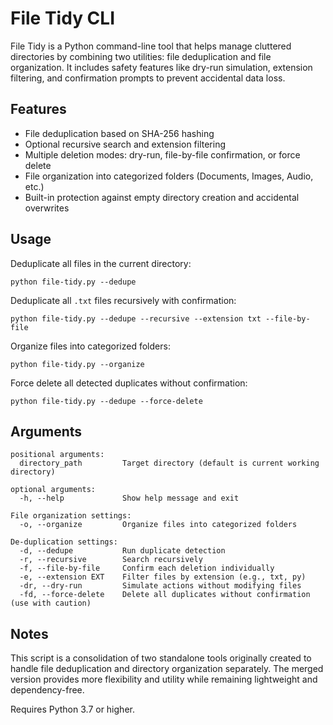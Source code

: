 # File Tidy CLI

File Tidy is a Python command-line tool that helps manage cluttered directories by combining two utilities: file deduplication and file organization. It includes safety features like dry-run simulation, extension filtering, and confirmation prompts to prevent accidental data loss.

## Features

- File deduplication based on SHA-256 hashing
- Optional recursive search and extension filtering
- Multiple deletion modes: dry-run, file-by-file confirmation, or force delete
- File organization into categorized folders (Documents, Images, Audio, etc.)
- Built-in protection against empty directory creation and accidental overwrites

## Usage

Deduplicate all files in the current directory:

```
python file-tidy.py --dedupe
```

Deduplicate all `.txt` files recursively with confirmation:

```
python file-tidy.py --dedupe --recursive --extension txt --file-by-file
```

Organize files into categorized folders:

```
python file-tidy.py --organize
```

Force delete all detected duplicates without confirmation:

```
python file-tidy.py --dedupe --force-delete
```

## Arguments

```
positional arguments:
  directory_path         Target directory (default is current working directory)

optional arguments:
  -h, --help             Show help message and exit

File organization settings:
  -o, --organize         Organize files into categorized folders

De-duplication settings:
  -d, --dedupe           Run duplicate detection
  -r, --recursive        Search recursively
  -f, --file-by-file     Confirm each deletion individually
  -e, --extension EXT    Filter files by extension (e.g., txt, py)
  -dr, --dry-run         Simulate actions without modifying files
  -fd, --force-delete    Delete all duplicates without confirmation (use with caution)
```

## Notes

This script is a consolidation of two standalone tools originally created to handle file deduplication and directory organization separately. The merged version provides more flexibility and utility while remaining lightweight and dependency-free.

Requires Python 3.7 or higher.
